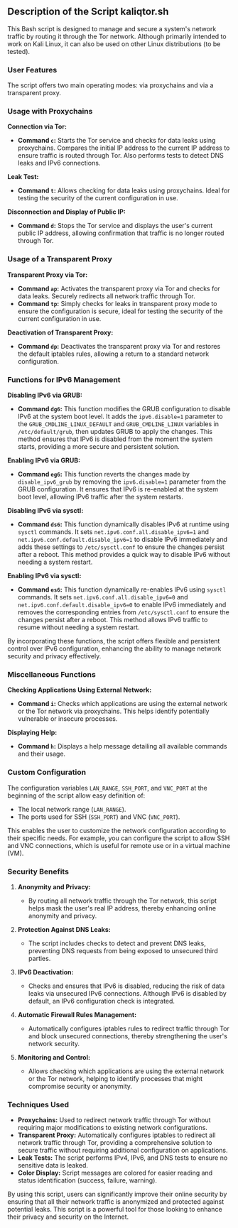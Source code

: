 ## Description of the Script kaliqtor.sh

This Bash script is designed to manage and secure a system's network traffic by routing it through the Tor network. Although primarily intended to work on Kali Linux, it can also be used on other Linux distributions (to be tested).

### User Features

The script offers two main operating modes: via proxychains and via a transparent proxy.

### Usage with Proxychains

**Connection via Tor:**
   - **Command `c`:** Starts the Tor service and checks for data leaks using proxychains. Compares the initial IP address to the current IP address to ensure traffic is routed through Tor. Also performs tests to detect DNS leaks and IPv6 connections.

**Leak Test:**
   - **Command `t`:** Allows checking for data leaks using proxychains. Ideal for testing the security of the current configuration in use.

**Disconnection and Display of Public IP:**
   - **Command `d`:** Stops the Tor service and displays the user's current public IP address, allowing confirmation that traffic is no longer routed through Tor.

### Usage of a Transparent Proxy

**Transparent Proxy via Tor:**
   - **Command `ap`:** Activates the transparent proxy via Tor and checks for data leaks. Securely redirects all network traffic through Tor.
   - **Command `tp`:** Simply checks for leaks in transparent proxy mode to ensure the configuration is secure, ideal for testing the security of the current configuration in use.

**Deactivation of Transparent Proxy:**
   - **Command `dp`:** Deactivates the transparent proxy via Tor and restores the default iptables rules, allowing a return to a standard network configuration.

### Functions for IPv6 Management

**Disabling IPv6 via GRUB:**
   - **Command `dg6`:** This function modifies the GRUB configuration to disable IPv6 at the system boot level. It adds the `ipv6.disable=1` parameter to the `GRUB_CMDLINE_LINUX_DEFAULT` and `GRUB_CMDLINE_LINUX` variables in `/etc/default/grub`, then updates GRUB to apply the changes. This method ensures that IPv6 is disabled from the moment the system starts, providing a more secure and persistent solution.

**Enabling IPv6 via GRUB:**
   - **Command `eg6`:** This function reverts the changes made by `disable_ipv6_grub` by removing the `ipv6.disable=1` parameter from the GRUB configuration. It ensures that IPv6 is re-enabled at the system boot level, allowing IPv6 traffic after the system restarts.

**Disabling IPv6 via sysctl:**
   - **Command `ds6`:** This function dynamically disables IPv6 at runtime using `sysctl` commands. It sets `net.ipv6.conf.all.disable_ipv6=1` and `net.ipv6.conf.default.disable_ipv6=1` to disable IPv6 immediately and adds these settings to `/etc/sysctl.conf` to ensure the changes persist after a reboot. This method provides a quick way to disable IPv6 without needing a system restart.

**Enabling IPv6 via sysctl:**
   - **Command `es6`:** This function dynamically re-enables IPv6 using `sysctl` commands. It sets `net.ipv6.conf.all.disable_ipv6=0` and `net.ipv6.conf.default.disable_ipv6=0` to enable IPv6 immediately and removes the corresponding entries from `/etc/sysctl.conf` to ensure the changes persist after a reboot. This method allows IPv6 traffic to resume without needing a system restart.

By incorporating these functions, the script offers flexible and persistent control over IPv6 configuration, enhancing the ability to manage network security and privacy effectively.

### Miscellaneous Functions

**Checking Applications Using External Network:**
   - **Command `i`:** Checks which applications are using the external network or the Tor network via proxychains. This helps identify potentially vulnerable or insecure processes.

**Displaying Help:**
   - **Command `h`:** Displays a help message detailing all available commands and their usage.

### Custom Configuration

The configuration variables `LAN_RANGE`, `SSH_PORT`, and `VNC_PORT` at the beginning of the script allow easy definition of:
- The local network range (`LAN_RANGE`).
- The ports used for SSH (`SSH_PORT`) and VNC (`VNC_PORT`).

This enables the user to customize the network configuration according to their specific needs. For example, you can configure the script to allow SSH and VNC connections, which is useful for remote use or in a virtual machine (VM).

### Security Benefits

1. **Anonymity and Privacy:**
   - By routing all network traffic through the Tor network, this script helps mask the user's real IP address, thereby enhancing online anonymity and privacy.

2. **Protection Against DNS Leaks:**
   - The script includes checks to detect and prevent DNS leaks, preventing DNS requests from being exposed to unsecured third parties.

3. **IPv6 Deactivation:**
   - Checks and ensures that IPv6 is disabled, reducing the risk of data leaks via unsecured IPv6 connections. Although IPv6 is disabled by default, an IPv6 configuration check is integrated.

4. **Automatic Firewall Rules Management:**
   - Automatically configures iptables rules to redirect traffic through Tor and block unsecured connections, thereby strengthening the user's network security.

5. **Monitoring and Control:**
   - Allows checking which applications are using the external network or the Tor network, helping to identify processes that might compromise security or anonymity.

### Techniques Used

- **Proxychains:** Used to redirect network traffic through Tor without requiring major modifications to existing network configurations.
- **Transparent Proxy:** Automatically configures iptables to redirect all network traffic through Tor, providing a comprehensive solution to secure traffic without requiring additional configuration on applications.
- **Leak Tests:** The script performs IPv4, IPv6, and DNS tests to ensure no sensitive data is leaked.
- **Color Display:** Script messages are colored for easier reading and status identification (success, failure, warning).

By using this script, users can significantly improve their online security by ensuring that all their network traffic is anonymized and protected against potential leaks. This script is a powerful tool for those looking to enhance their privacy and security on the Internet.
